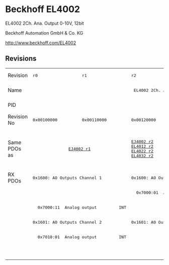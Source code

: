 # Beckhoff EL4002

EL4002 2Ch. Ana. Output 0-10V, 12bit

Beckhoff Automation GmbH & Co. KG

http://www.beckhoff.com/EL4002

## Revisions
<table>
<tr >
<td>Revision</td>
<td><pre>r0</pre></td>
<td><pre>r1</pre></td>
<td><pre>r2</pre></td>
<td><pre>r3</pre></td>
<td><pre>r4</pre></td>
<td><pre>r5</pre></td>
</tr>
<tr >
<td>Name</td>
<td colspan=6 align="center"><pre>EL4002 2Ch. Ana. Output 0-10V, 12bit</pre></td>
</tr>
<tr >
<td>PID</td>
<td colspan=6 align="center"><pre>0x0fa23052</pre></td>
</tr>
<tr >
<td>Revision No</td>
<td><pre>0x00100000</pre></td>
<td><pre>0x00110000</pre></td>
<td><pre>0x00120000</pre></td>
<td><pre>0x00130000</pre></td>
<td><pre>0x00140000</pre></td>
<td><pre>0x00150000</pre></td>
</tr>
<tr >
<td>Same PDOs as</td>
<td colspan=2 align="center"><pre><a href="EJ4002">EJ4002 r1</a></pre></td>
<td><pre><a href="EJ4002">EJ4002 r2</a><br/><a href="EL4012">EL4012 r2</a><br/><a href="EL4022">EL4022 r2</a><br/><a href="EL4032">EL4032 r2</a></pre></td>
<td colspan=2 align="center"><pre><a href="EL4012">EL4012 r3</a><br/><a href="EL4012">EL4012 r4</a><br/><a href="EL4022">EL4022 r3</a><br/><a href="EL4022">EL4022 r4</a><br/><a href="EL4022">EL4022 r5</a><br/><a href="EL4032">EL4032 r3</a><br/><a href="EL4032">EL4032 r4</a></pre></td>
<td><pre><a href="EL4012">EL4012 r5</a><br/><a href="EL4022">EL4022 r6</a><br/><a href="EL4032">EL4032 r5</a></pre></td>
</tr>
<tr class="rxpdo pdosection">
<td rowspan=6 valign=top>RX PDOs</td>
<td colspan=2 align="left"><pre>0x1600: AO Outputs Channel 1</pre></td>
<td><pre>0x1600: AO Output Channel 1</pre></td>
<td colspan=3 align="left"><pre>0x1600: AO Outputs Channel 1</pre></td>
<td></td>
</tr>
<tr class="rxpdo">
<td colspan=2 align="left"></td>
<td><pre>  0x7000:01  Analog output         INT</pre></td>
<td colspan=3 align="left"></td>
</tr>
<tr class="rxpdo">
<td colspan=2 align="left"><pre>  0x7000:11  Analog output         INT</pre></td>
<td></td>
<td colspan=3 align="left"><pre>  0x7000:11  Analog output         INT</pre></td>
</tr>
<tr class="rxpdo pdosection">
<td colspan=2 align="left"><pre>0x1601: AO Outputs Channel 2</pre></td>
<td><pre>0x1601: AO Output Channel 2</pre></td>
<td colspan=3 align="left"><pre>0x1601: AO Outputs Channel 2</pre></td>
</tr>
<tr class="rxpdo">
<td colspan=3 align="left"><pre>  0x7010:01  Analog output         INT</pre></td>
<td colspan=3 align="left"></td>
</tr>
<tr class="rxpdo">
<td colspan=3 align="left"></td>
<td colspan=3 align="left"><pre>  0x7010:11  Analog output         INT</pre></td>
</tr>
</table>
